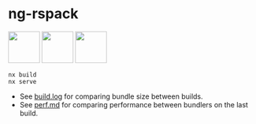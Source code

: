 # ng-rspack

<img height="64" src="https://raw.githubusercontent.com/nrwl/nx/master/nx-logo.png"> <img height="64" src="https://assets.rspack.dev/rspack/rspack-logo.svg"> <img height="64" src="https://blog.ninja-squad.com/assets/images/angular_gradient.png">

```
nx build
nx serve
```

- See [build.log](./build.log) for comparing bundle size between builds.
- See [perf.md](./perf.md) for comparing performance between bundlers on the last build.
